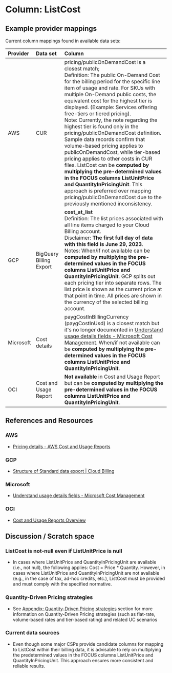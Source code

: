 # Column: ListCost

## Example provider mappings

Current column mappings found in available data sets:

| Provider  | Data set                     | Column                   |
|:----------|:-----------------------------|:-------------------------|
| AWS       | CUR                          | pricing/publicOnDemandCost  is a closest match;<br>Definition: The public On-Demand Cost for the billing period for the specific line item of usage and rate. For SKUs with multiple On-Demand public costs, the equivalent cost for the highest tier is displayed. (Example: Services offering free-tiers or tiered pricing).<br>Note: Currently, the note regarding the highest tier is found only in the pricing/publicOnDemandCost definition. Sample data records confirm that volume-based pricing applies to publicOnDemandCost, while tier-based pricing applies to other costs in CUR files. ListCost can be **computed by multiplying the pre-determined values in the FOCUS columns ListUnitPrice and QuantityInPricingUnit**. This approach is preferred over mapping pricing/publicOnDemandCost due to the previously mentioned inconsistency. |
| GCP       | BigQuery Billing Export      | **cost_at_list**<br>Definition: The list prices associated with all line items charged to your Cloud Billing account.<br>Disclaimer: **The first full day of data with this field is June 29, 2023**.<br>Notes: When/if not available can be **computed by multiplying the pre-determined values in the FOCUS columns ListUnitPrice and QuantityInPricingUnit**. GCP splits out each pricing tier into separate rows. The list price is shown as the current price at that point in time. All prices are shown in the currency of the selected billing account. |
| Microsoft | Cost details                 | paygCostInBillingCurrency (paygCostInUsd) is a closest match but it's no longer documented in [Understand usage details fields - Microsoft Cost Management](https://learn.microsoft.com/en-us/azure/cost-management-billing/automate/understand-usage-details-fields). When/if not available can be **computed by multiplying the pre-determined values in the FOCUS columns ListUnitPrice and QuantityInPricingUnit**. |
| OCI       | Cost and Usage Report        | **Not available** in Cost and Usage Report but can be **computed by multiplying the pre-determined values in the FOCUS columns ListUnitPrice and QuantityInPricingUnit**. |

## References and Resources

### AWS

* [Pricing details - AWS Cost and Usage Reports](https://docs.aws.amazon.com/cur/latest/userguide/pricing-columns.html)

### GCP

* [Structure of Standard data export | Cloud Billing](https://cloud.google.com/billing/docs/how-to/export-data-bigquery-tables/standard-usage)

### Microsoft

* [Understand usage details fields - Microsoft Cost Management](https://learn.microsoft.com/en-us/azure/cost-management-billing/automate/understand-usage-details-fields)

### OCI

* [Cost and Usage Reports Overview](https://docs.oracle.com/en-us/iaas/Content/Billing/Concepts/usagereportsoverview.htm)

## Discussion / Scratch space

### ListCost is not-null even if ListUnitPrice is null

* In cases where ListUnitPrice and QuantityInPricingUnit are available (i.e., not null), the following applies: Cost = Price * Quantity. However, in cases where ListUnitPrice and QuantityInPricingUnit are not available (e.g., in the case of tax, ad-hoc credits, etc.), ListCost must be provided and must comply with the specified normative.

### Quantity-Driven Pricing strategies

* See [Appendix: Quantity-Driven Pricing strategies](../appendix/quantity_driven_pricing_strategies.md) section for more information on Quantity-Driven Pricing strategies (such as flat-rate, volume-based rates and tier-based rating) and related UC scenarios

### Current data sources

* Even though some major CSPs provide candidate columns for mapping to ListCost within their billing data, it is advisable to rely on multiplying the predetermined values in the FOCUS columns ListUnitPrice and QuantityInPricingUnit. This approach ensures more consistent and reliable results.
